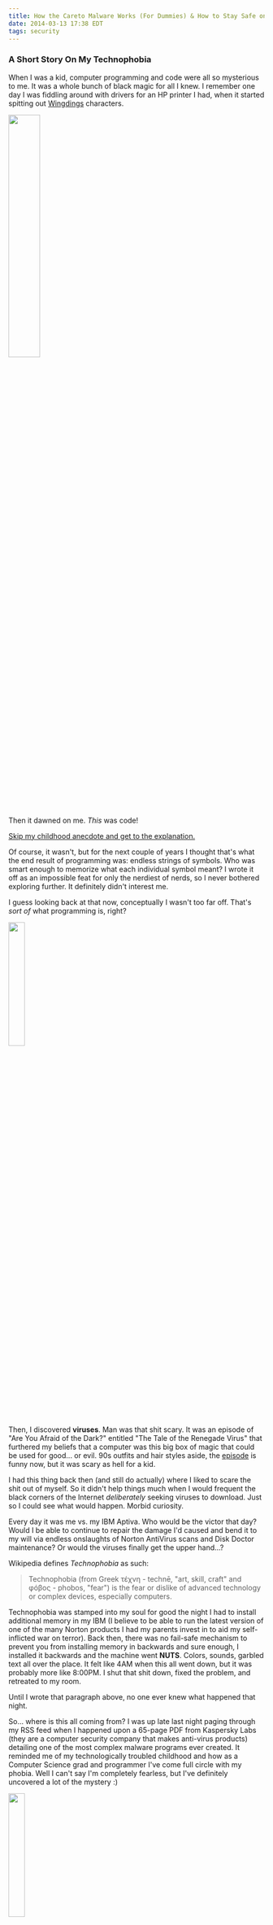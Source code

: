 ```yaml
---
title: How the Careto Malware Works (For Dummies) & How to Stay Safe on the Internet
date: 2014-03-13 17:38 EDT
tags: security
---
```


### A Short Story On My Technophobia ###

When I was a kid, computer programming and code were all so mysterious to me. It was a whole bunch of black magic for all I knew. I remember one day I was fiddling around with drivers for an HP printer I had, when it started spitting out [Wingdings](http://en.wikipedia.org/wiki/Wingdings) characters.

<img src='wingdings.png' width='35%' class='pull-left img-left' />
<br>

Then it dawned on me. *This* was code!

[Skip my childhood anecdote and get to the explanation.](#careto)

Of course, it wasn't, but for the next couple of years I thought that's what the end result of programming was: endless strings of symbols. Who was smart enough to memorize what each individual symbol meant? I wrote it off as an impossible feat for only the nerdiest of nerds, so I never bothered exploring further. It definitely didn't interest me.

I guess looking back at that now, conceptually I wasn't too far off. That's *sort of* what programming is, right?

<img src='virus.jpg' width='25%' class='pull-right img-rounded img-left' />

Then, I discovered **viruses**. Man was that shit scary. It was an episode of "Are You Afraid of the Dark?" entitled "The Tale of the Renegade Virus" that furthered my beliefs that a computer was this big box of magic that could be used for good... or evil. 90s outfits and hair styles aside, the [episode](https://www.youtube.com/watch?v=ODhv4ZpjbzM) is funny now, but it was scary as hell for a kid.

I had this thing back then (and still do actually) where I liked to scare the shit out of myself. So it didn't help things much when I would frequent the black corners of the Internet *deliberately* seeking viruses to download. Just so I could see what would happen. Morbid curiosity.

Every day it was me vs. my IBM Aptiva. Who would be the victor that day? Would I be able to continue to repair the damage I'd caused and bend it to my will via endless onslaughts of Norton AntiVirus scans and Disk Doctor maintenance? Or would the viruses finally get the upper hand...?

Wikipedia defines *Technophobia* as such:

> Technophobia (from Greek τέχνη - technē, "art, skill, craft" and φόβος - phobos, "fear") is the fear or dislike of advanced technology or complex devices, especially computers.

Technophobia was stamped into my soul for good the night I had to install additional memory in my IBM (I believe to be able to run the latest version of one of the many Norton products I had my parents invest in to aid my self-inflicted war on terror). Back then, there was no fail-safe mechanism to prevent you from installing memory in backwards and sure enough, I installed it backwards and the machine went **NUTS**. Colors, sounds, garbled text all over the place. It felt like 4AM when this all went down, but it was probably more like 8:00PM. I shut that shit down, fixed the problem, and retreated to my room.

Until I wrote that paragraph above, no one ever knew what happened that night.

So... where is this all coming from? I was up late last night paging through my RSS feed when I happened upon a 65-page PDF from Kaspersky Labs (they are a computer security company that makes anti-virus products) detailing one of the most complex malware programs ever created. It reminded me of my technologically troubled childhood and how as a Computer Science grad and programmer I've come full circle with my phobia. Well I can't say I'm completely fearless, but I've definitely uncovered a lot of the mystery :)

<img src='the_mask.jpg' width='25%' class='pull-right img-rounded img-left' />

Anyway, the malware is called "Careto", which apparently is Spanish slang for "ugly face" or "mask". Kaspersky has called it "The Mask", and aptly named, because it is a malware that masks itself from being uncovered, even by the most prying of eyes. It wreaks completely invisible havoc on your machine, making off with all of your sensitive data.

I'm going to give a super simplified explanation of how it works and what it does. I hope this serves as a reminder to the less technologically savvy of just how freaking important taking basic security precautions are (like having an anti-virus program and not clicking on links in emails of whose origin you are not 100% certain).

### <a name='careto'></a> What's Careto? ###

<img src='gamer.jpg' width='25%' class='pull-right img-rounded img-left' />

Careto is a bunch of evil computer programs that work together to do some really bad things to infected computers. Because of how sophisticated and meticulous the technology is, they believe that it may be the work of a nation state (meaning that this was a financially funded venture). That and the operation was probably a bit more extensive and the team much bigger than just some social outcast hiding out in his parents basement with pizza boxes scattered about.

They also believe those who wrote the code for these programs are native Spanish speakers (or at least they want us to think so) because of the language some of the code's documentation is written in. The main targets of the Careto campaign are as follows:

- Government institutions 
- Diplomatic/embassies 
- Energy, oil and gas 
- Private companies 
- Research institutions 
- Private equity firms 
- Activists

...across 380 unique victims in 31 countries. It has been working undiscovered for five or more years. It's interesting that Spanish is spoken in the code's documentation and instructions, because languages other than Chinese are rarely seen in programs similar to Careto (that is, evil ones). I guess the Chinese are really into evil programs.

<img src='fired.jpg' width='20%' class='pull-right img-rounded img-left' />

Now you probably aren't one of these target companies, but you might work at one. And I'm guessing you could lose your job or something if your computer was infected. Well, if I was boss I'd probably fire you. Why? When infected, Careto can:

- See what you are searching on the Internet
- See what you are typing
    - This includes everything from passwords to chats to credit card numbers
- Steal Skype conversations
- See what you are looking at on your screen
- Steal files
    - Remember: these can include iPhone photos, which may contain location information in them. Attackers could potentially find out where you live!

...that's a royal pain in the ass for any company, especially those that work with a lot of confidential information, or who work with clients with a lot of confidential information.

One of the most interesting things about Careto is the *great lengths* the programmers went to hide their tracks and disguise their evil software as legitimate good software. They were exceptionally thorough about making their code work stealthily, which is uncommon in other malware.

### How Does Careto Work? ###

- **Step 1**: An attacker sends you an email with a link in it. This link is disguised as a popular news site, like [The Guardian](http://www.theguardian.com/us) or [The Washington Post](http://www.washingtonpost.com/).
- **Step 2**: Clicking the link opens your web browser and goes to an evil URL that downloads a file that is digitally signed with a seemingly innocuous valid certificate (but from company that turns out to be fake).
- **Step 3**: The program extracts itself to your hard drive and injects its programs into the web browsers installed onto your computer. This can include Internet Explorer, Chrome, and Firefox.
- **Step 4**: Once inserted into the code of your web browsers, whenever you browse the Internet as you normally would, the malware now has the capability to silently contact what they call a "command and control" website. *This is very, very bad.*
- **Step 5**: Once contacted by the malware installed on your computer, the command and control website responds to the malware with evil commands to run on your system. The danger with this architecture is that the command and control website can respond with arbitrary commands to run *and* arbitrary files to install, so it can literally do *anything* it wants to on your computer, including install new malware or update the current malware to make it even more effective in avoiding detection by anti-virus programs as they improve.

It's important to keep in mind that all of the actions taken by the malware in the above steps are stealth. Any files created by the malware, it cleans up. Any variables it uses in memory are destroyed when no longer in use. It also ensures to use names for files that would normally be installed on your computer, *not* something like *BIG-BAD-VIRUS.exe*. 

You would have no idea any of this is going on. Not even computer security pros would. After all, what evidence would they have that something is amiss in the first place? They would never prompted to look deeper if nothing looked awry.

### What Makes Careto Different Than Most Malware? ###

In general, this is how most malware work. What sets Careto apart is:

- Its ability to conceal and cleanup after itself
- The fail safes it has in place in case it has trouble working on a particular system
- Its ability to infect machines of almost any operating system, including mobile platforms. That means Windows, OS X, Linux, Android, and iPhone
- The extent to which it employs encryption to cover its tracks
- The care its developers went to ensure the malware package passed SSL certificate checks
- The steps the malware developers went through to ensure that security and anti-virus companies could not contact command and control servers to learn about them to improve their products to detect and remove the software

### How Can I Protect Myself Against Careto And Similar Malware? ###

<img src='clamxav_phishing.png' width='50%' class='pull-right img-thumbnail img-left' />

Keeping your computer secure is like flossing or working out: it's a chore to do, but it can save you a lot of problems someday (like gum and heart disease). Fortunately, the steps you can take to make sure you're protected are very basic, and you don't need to be a computer whiz to take action on them. Let's have a look:

1. **Don't open/click anything from strangers**: It may be old fashioned, but if you think something is from a friend, but aren't 100%, call them up and ask. Saving your identity from being stolen is worth the time, isn't it?
2. **Keep your eyes peeled for suspicious web/email addresses**: This is an easy one. For example, if you have an account at, say, apple.com, make sure any correspondence sent to you by Apple is sent from an official @apple.com email address. Often times attackers try to disguise nefarious addresses cleverly, like "@app1e.com". Check the sender address, even if the email looks like a legit Apple email!
3. **Have a good anti-virus program installed**: Even if you're on a Mac. Better safe than sorry, right? Check out [ClamXav](http://www.clamxav.com/) (free) for the Mac and [Microsoft Security Essentials](http://windows.microsoft.com/en-us/windows/security-essentials-download) for Windows (also free, and now built-in on Windows 8 I believe).
4. **Use a VPN**: VPN stands for virtual private network, and is something that can help your computer establish a secure tunnel to the Internet, which becomes more important when using public WiFi (like at coffee shops, airports, or hotels; although you should avoid these when you can). [Cloak](https://www.getcloak.com/) (paid) for Mac is awesome and super simple to use (and their founders are great people as a bonus). For those who are a little more tech-savvy, [Private Internet Access](https://www.privateinternetaccess.com/) (paid) for Mac & Windows is a good deal cheaper, though not quite as easy to use.
5. **Use browser extensions**: Some browser extensions help facilitate safer browsing on the Internet, but be sure to download them from a reliable source like the [Google Chrome Web Store](https://chrome.google.com/webstore/category/apps?utm_campaign=en&utm_source=en-ha-na-us-bk-webstr&utm_medium=ha). In particular, check out:
    - [Adblock Plus](https://chrome.google.com/webstore/detail/adblock-plus/cfhdojbkjhnklbpkdaibdccddilifddb?utm_campaign=en&utm_source=en-ha-na-us-bk-webstr&utm_medium=ha) - *Does like the name says, blocks ads*
    - [Disconnect](https://chrome.google.com/webstore/detail/disconnect/jeoacafpbcihiomhlakheieifhpjdfeo?utm_campaign=en&utm_source=en-ha-na-us-bk-webstr&utm_medium=ha) - *Blocks social website trackers, and forces websites to use secure connections*
    - [Extension Defender](https://chrome.google.com/webstore/detail/extension-defender/lkakdehcmmnojcdalpkfgmhphnicaonm?utm_campaign=en&utm_source=en-ha-na-us-bk-webstr&utm_medium=ha) - *Makes sure none of the extensions you download have nefarious intentions*
    - [Ghost incognito](https://chrome.google.com/webstore/detail/ghost-incognito/gedeaafllmnkkgbinfnleblcglamgebg) - *Allows you an easy way of opening up a private Internet browsing session where no cookies/history are saved on your computer*
    - [Ghostery](https://chrome.google.com/webstore/detail/ghostery/mlomiejdfkolichcflejclcbmpeaniij?utm_campaign=en&utm_source=en-ha-na-us-bk-webstr&utm_medium=ha) - *Works similarly to Disconnect, but can block a wider range of trackers I believe*
    - [HTTPS Everywhere](https://chrome.google.com/webstore/detail/https-everywhere/gcbommkclmclpchllfjekcdonpmejbdp?utm_campaign=en&utm_source=en-ha-na-us-bk-webstr&utm_medium=ha) - *Forces websites to use secure connections*
    - [Web of Trust](https://chrome.google.com/webstore/detail/wot/bhmmomiinigofkjcapegjjndpbikblnp?utm_campaign=en&utm_source=en-ha-na-us-bk-webstr&utm_medium=ha) - *Helps you identify secure sites by utilizing experience data from other web surfers like you around the world*
6. **Use a password manager**: To help you make more secure passwords (and to help you keep track of them). [1Password](https://agilebits.com/onepassword) for Mac and Windows is a super option, and a piece of software I can't live without. [LastPass](https://lastpass.com/) is another option I haven't tried, but have heard good things about.
7. **Implement two-factor authentication**: Find out which of your online accounts offer two-factor authentication, and enable it on them! Two-factor authentication means logging in not only with a password, but with an automatically generated key as well, usually created by a program on a device like your iPhone. Check out which services offer two-factor [here](http://evanhahn.com/2fa/).
7. **Keep anti-virus programs, operating systems, and web browsers up-to-date**: Setup automatic updates so you don't have to worry about manually updating.

At the end of the day, the most effective strategy by far is to just remain vigilant about what you consume on your computer. No piece of software will protect you as much as good judgment will.

99% of the time it won't be you who is the target of an attack. But the 1% of the time that it is can make your life a living hell in this ever-connected world if you're not prepared.

---

If you are looking for more advanced ways to stay safe online, contact me in the comments or subscribe to my newsletter so I can help you out.

Thanks to Kaspersky Lab for their awesome research and resulting [article](http://www.kaspersky.com/about/news/virus/2014/Kaspersky-Lab-Uncovers-The-Mask-One-of-the-Most-Advanced-Global-Cyber-espionage-Operations-to-Date-Due-to-the-Complexity-of-the-Toolset-Used-by-the-Attackers).

